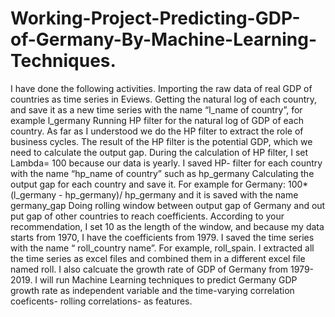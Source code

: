 # Working-Project-Predicting-GDP-of-Germany-By-Machine-Learning-Techniques.
I have done the following activities. 
Importing the raw data of real GDP of countries as time series in Eviews.
	Getting the natural log of each country, and save it as a new time series with the name “l_name of country”, for example l_germany
	Running HP filter for the natural log of GDP of each country. As far as I understood we do the HP filter to extract the role of business cycles. The result of the HP filter is the potential GDP, which we need to calculate the output gap. During the calculation of HP filter, I set Lambda= 100 because our data is yearly. I saved HP- filter for each country with the name “hp_name of country” such as hp_germany
	Calculating the output gap for each country and save it. For example for Germany: 
	100* (l_germany - hp_germany)/ hp_germany and it is saved with the name germany_gap 
	Doing rolling window between output gap of Germany and out put gap of other countries to reach coefficients.  According to your recommendation, I set 10 as the length of the window, and because my data starts from 1970, I have the coefficients from 1979. I saved the time series with the name “ roll_country name”. For example, roll_spain. I extracted all the time series as excel files and combined them in a different excel file named roll. 
	I also calcuate the growth rate of GDP of Germany from 1979-2019. I will run Machine Learning techniques to predict Germany GDP growth rate as independent variable and the time-varying correlation coeficents- rolling correlations- as features. 
